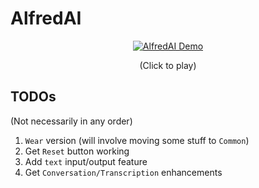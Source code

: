 # AlfredAI

<div align="center">

[![AlfredAI Demo](https://img.youtube.com/vi/2dk9uPPfRKw/0.jpg)](https://youtube.com/shorts/2dk9uPPfRKw)

(Click to play)

</div>

## TODOs
(Not necessarily in any order)
1. `Wear` version (will involve moving some stuff to `Common`)
2. Get `Reset` button working
3. Add `text` input/output feature
4. Get `Conversation/Transcription` enhancements
